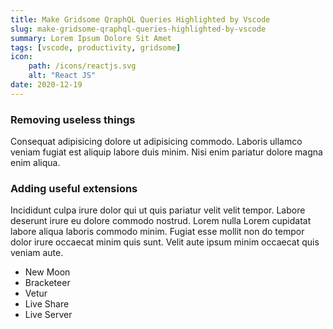 ```yaml
---
title: Make Gridsome QraphQL Queries Highlighted by Vscode
slug: make-gridsome-qraphql-queries-highlighted-by-vscode
summary: Lorem Ipsum Dolore Sit Amet
tags: [vscode, productivity, gridsome]
icon:
    path: /icons/reactjs.svg
    alt: "React JS"
date: 2020-12-19
---
```


### Removing useless things

Consequat adipisicing dolore ut adipisicing commodo. Laboris ullamco veniam fugiat est aliquip labore duis minim. Nisi enim pariatur dolore magna enim aliqua.  

### Adding useful extensions

Incididunt culpa irure dolor qui ut quis pariatur velit velit tempor. Labore deserunt irure eu dolore commodo nostrud. Lorem nulla Lorem cupidatat labore aliqua laboris commodo minim. Fugiat esse mollit non do tempor dolor irure occaecat minim quis sunt. Velit aute ipsum minim occaecat quis veniam aute.  

- New Moon  
- Bracketeer
- Vetur
- Live Share
- Live Server
